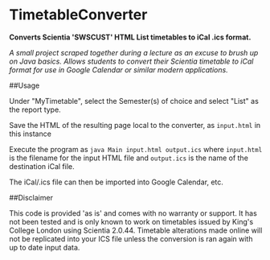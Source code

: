 # TimetableConverter
**Converts Scientia 'SWSCUST' HTML List timetables to iCal .ics format.**

*A small project scraped together during a lecture as an excuse to brush up on Java basics. Allows students to convert their Scientia timetable to iCal format for use in Google Calendar or similar modern applications.*

##Usage

Under "MyTimetable", select the Semester(s) of choice and select "List" as the report type.

Save the HTML of the resulting page local to the converter, as `input.html` in this instance

Execute the program as `java Main input.html output.ics` where `input.html` is the filename for the input HTML file and `output.ics` is the name of the destination iCal file.

The iCal/.ics file can then be imported into Google Calendar, etc.

##Disclaimer

This code is provided 'as is' and comes with no warranty or support. It has not been tested and is only known to work on timetables issued by King's College London using Scientia 2.0.44. Timetable alterations made online will not be replicated into your ICS file unless the conversion is ran again with up to date input data.
